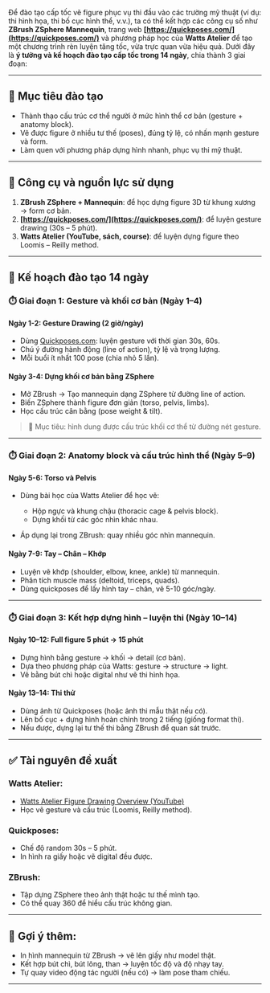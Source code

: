 Để đào tạo cấp tốc vẽ figure phục vụ thi đầu vào các trường mỹ thuật (ví dụ: thi hình họa, thi bố cục hình thể, v.v.), ta có thể kết hợp các công cụ số như **ZBrush ZSphere Mannequin**, trang web **[https://quickposes.com/](https://quickposes.com/)** và phương pháp học của **Watts Atelier** để tạo một chương trình rèn luyện tăng tốc, vừa trực quan vừa hiệu quả. Dưới đây là **ý tưởng và kế hoạch đào tạo cấp tốc trong 14 ngày**, chia thành 3 giai đoạn:

---

## 🎯 **Mục tiêu đào tạo**

* Thành thạo cấu trúc cơ thể người ở mức hình thể cơ bản (gesture + anatomy block).
* Vẽ được figure ở nhiều tư thế (poses), đúng tỷ lệ, có nhấn mạnh gesture và form.
* Làm quen với phương pháp dựng hình nhanh, phục vụ thi mỹ thuật.

---

## 🧰 **Công cụ và nguồn lực sử dụng**

1. **ZBrush ZSphere + Mannequin**: để học dựng figure 3D từ khung xương → form cơ bản.
2. **[https://quickposes.com/](https://quickposes.com/)**: để luyện gesture drawing (30s – 5 phút).
3. **Watts Atelier (YouTube, sách, course)**: để luyện dựng figure theo Loomis – Reilly method.

---

## 📆 **Kế hoạch đào tạo 14 ngày**

### ⏱️ Giai đoạn 1: Gesture và khối cơ bản (Ngày 1–4)

#### Ngày 1-2: Gesture Drawing (2 giờ/ngày)

* Dùng [Quickposes.com](https://quickposes.com/): luyện gesture với thời gian 30s, 60s.
* Chú ý đường hành động (line of action), tỷ lệ và trọng lượng.
* Mỗi buổi ít nhất 100 pose (chia nhỏ 5 lần).

#### Ngày 3-4: Dựng khối cơ bản bằng ZSphere

* Mở ZBrush → Tạo mannequin dạng ZSphere từ đường line of action.
* Biến ZSphere thành figure đơn giản (torso, pelvis, limbs).
* Học cấu trúc cân bằng (pose weight & tilt).

> 🎯 Mục tiêu: hình dung được cấu trúc khối cơ thể từ đường nét gesture.

---

### ⏱️ Giai đoạn 2: Anatomy block và cấu trúc hình thể (Ngày 5–9)

#### Ngày 5-6: Torso và Pelvis

* Dùng bài học của Watts Atelier để học vẽ:

  * Hộp ngực và khung chậu (thoracic cage & pelvis block).
  * Dựng khối từ các góc nhìn khác nhau.
* Áp dụng lại trong ZBrush: quay nhiều góc nhìn mannequin.

#### Ngày 7-9: Tay – Chân – Khớp

* Luyện vẽ khớp (shoulder, elbow, knee, ankle) từ mannequin.
* Phân tích muscle mass (deltoid, triceps, quads).
* Dùng quickposes để lấy hình tay – chân, vẽ 5-10 góc/ngày.

---

### ⏱️ Giai đoạn 3: Kết hợp dựng hình – luyện thi (Ngày 10–14)

#### Ngày 10–12: Full figure 5 phút → 15 phút

* Dựng hình bằng gesture → khối → detail (cơ bản).
* Dựa theo phương pháp của Watts: gesture → structure → light.
* Vẽ bằng bút chì hoặc digital như vẽ thi hình họa.

#### Ngày 13–14: Thi thử

* Dùng ảnh từ Quickposes (hoặc ảnh thi mẫu thật nếu có).
* Lên bố cục + dựng hình hoàn chỉnh trong 2 tiếng (giống format thi).
* Nếu được, dựng lại tư thế thi bằng ZBrush để quan sát trước.

---

## ✅ Tài nguyên đề xuất

### Watts Atelier:

* [Watts Atelier Figure Drawing Overview (YouTube)](https://www.youtube.com/watch?v=2OW9m4lNzbw)
* Học vẽ gesture và cấu trúc (Loomis, Reilly method).

### Quickposes:

* Chế độ random 30s – 5 phút.
* In hình ra giấy hoặc vẽ digital đều được.

### ZBrush:

* Tập dựng ZSphere theo ảnh thật hoặc tư thế mình tạo.
* Có thể quay 360 để hiểu cấu trúc không gian.

---

## 🧠 Gợi ý thêm:

* In hình mannequin từ ZBrush → vẽ lên giấy như model thật.
* Kết hợp bút chì, bút lông, than → luyện tốc độ và độ nhạy tay.
* Tự quay video động tác người (nếu có) → làm pose tham chiếu.

---


